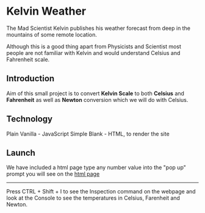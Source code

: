 # Kelvin Weather

The Mad Scientist Kelvin publishes his weather forecast from deep in the mountains of some remote location.

Although this is a good thing apart from Physicists and Scientist most people are not familiar with Kelvin and would understand Celsius and Fahrenheit scale.

## Introduction

Aim of this small project is to convert **Kelvin Scale** to both **Celsius** and **Fahrenheit** as well as **Newton** conversion which we will do with Celsius.

## Technology

Plain Vanilla - JavaScript
Simple Blank - HTML, to render the site

## Launch

We have included a html page type any number value into the "pop up" prompt you will see on the [html page](https://github.com/CustomHaven/convert-kelvin-temperature.git)

---

Press CTRL + Shift + I to see the Inspection command on the webpage and look at the Console to see the temperatures in Celsius, Farenheit and Newton.
